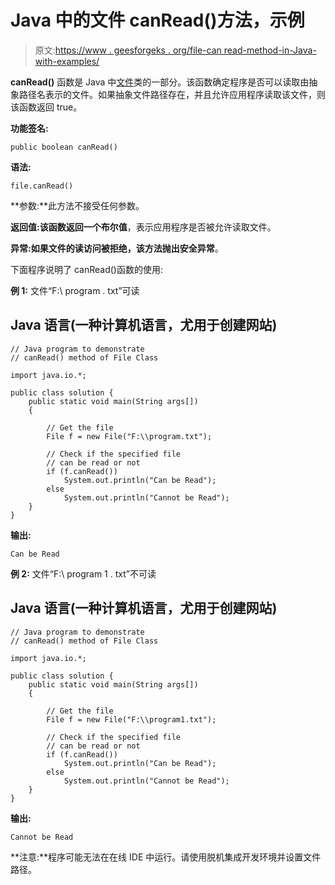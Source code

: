 # Java 中的文件 canRead()方法，示例

> 原文:[https://www . geesforgeks . org/file-can read-method-in-Java-with-examples/](https://www.geeksforgeeks.org/file-canread-method-in-java-with-examples/)

**canRead()** 函数是 Java 中[文件](https://www.geeksforgeeks.org/file-class-in-java/)类的一部分。该函数确定程序是否可以读取由抽象路径名表示的文件。如果抽象文件路径存在，并且允许应用程序读取该文件，则该函数返回 true。

**功能签名:**

```
public boolean canRead()

```

**语法:**

```
file.canRead()

```

**参数:**此方法不接受任何参数。

**返回值:**该函数返回一个**布尔值**，表示应用程序是否被允许读取文件。

**异常:**如果文件的读访问被拒绝，该方法抛出**安全异常**。

下面程序说明了 canRead()函数的使用:

**例 1:** 文件“F:\ program . txt”可读

## Java 语言(一种计算机语言，尤用于创建网站)

```
// Java program to demonstrate
// canRead() method of File Class

import java.io.*;

public class solution {
    public static void main(String args[])
    {

        // Get the file
        File f = new File("F:\\program.txt");

        // Check if the specified file
        // can be read or not
        if (f.canRead())
            System.out.println("Can be Read");
        else
            System.out.println("Cannot be Read");
    }
}
```

**输出:**

```
Can be Read

```

**例 2:** 文件“F:\ program 1 . txt”不可读

## Java 语言(一种计算机语言，尤用于创建网站)

```
// Java program to demonstrate
// canRead() method of File Class

import java.io.*;

public class solution {
    public static void main(String args[])
    {

        // Get the file
        File f = new File("F:\\program1.txt");

        // Check if the specified file
        // can be read or not
        if (f.canRead())
            System.out.println("Can be Read");
        else
            System.out.println("Cannot be Read");
    }
}
```

**输出:**

```
Cannot be Read

```

**注意:**程序可能无法在在线 IDE 中运行。请使用脱机集成开发环境并设置文件路径。
